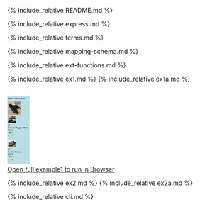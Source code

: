 ---
---

{% include_relative README.md %}

{% include_relative express.md %}

{% include_relative terms.md %}

{% include_relative mapping-schema.md %}

{% include_relative ext-functions.md %}

{% include_relative ex1.md %}
{% include_relative ex1a.md %}

<br>
<a href="examples/product-list/product-lister-template.html" target="_blank">
   <img src="examples/product-list/Ex1_1.png" width="10%" height="10%" > 
   <br>Open full example1 to run in Browser<br>
</a>

{% include_relative ex2.md %}
{% include_relative ex2a.md %}

{% include_relative cli.md %}
<!--stackedit_data:
eyJoaXN0b3J5IjpbLTE1ODc5MjAzODJdfQ==
-->